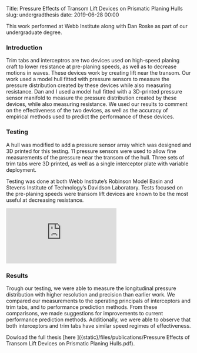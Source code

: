 Title: Pressure Effects of Transom Lift Devices on Prismatic Planing Hulls
slug: undergradthesis
date: 2019-06-28 00:00

This work performed at Webb Institute along with Dan Roske as part of our undergraduate degree.

### Introduction

Trim tabs and interceptros are two devices used on high-speed planing craft to lower resistance at pre-planing speeds, as well as to decrease motions in waves.  These devices work by creating lift near the transom. Our work used a model hull fitted with pressure sensors to measure the pressure distribution created by these devices while also measuring resistance. Dan and I used a model hull fitted with a 3D-printed pressure sensor manifold to measure the pressure distribution created by these devices, while also measuring resistance. We used our results to comment on the effectiveness of the two devices, as well as the accuracy of empirical methods used to predict the performance of these devices.

### Testing

A hull was modified to add a pressure sensor array which was designed and 3D printed for this testing. 11 pressure sensors were used to allow fine measurements of the pressure near the transom of the hull. Three sets of trim tabs were 3D printed, as well as a single interceptor plate with variable deployment.

Testing was done at both Webb Institute’s Robinson Model Basin and Stevens Institute of Technology’s Davidson Laboratory. Tests focused on the pre-planing speeds were transom lift devices are known to be the most useful at decreasing resistance.

<div class="youtube youtube-16x9">
<iframe src="https://www.youtube-nocookie.com/embed/ekA59PTnhR0?controls=0" title="YouTube video player" frameBorder="0" allow="accelerometer; autoplay; clipboard-write; encrypted-media; gyroscope; picture-in-picture" allowfullscreen seamless ></iframe>
</div>

### Results

Trough our testing, we were able to measure the longitudinal pressure distribution with higher resolution and precision than earlier work. We compared our measurements to the operating principals of interceptors and trim tabs, and to performance prediction methods. From these comparisons, we made suggestions for improvements to current performance prediction methods. Additionally, we were able to observe that both interceptors and trim tabs have similar speed regimes of effectiveness.

Dowload the full thesis [here <i class="fa fa-file-pdf-o"></i>]({static}/files/publications/Pressure Effects of Transom Lift Devices on Prismatic Planing Hulls.pdf).